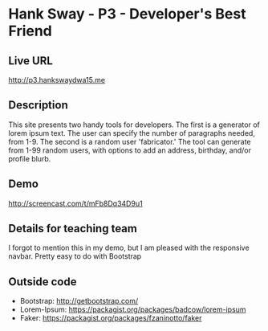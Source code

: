 # Hank Sway - P3 - Developer's Best Friend

## Live URL
<http://p3.hankswaydwa15.me>

## Description
This site presents two handy tools for developers. The first is a generator of lorem ipsum text. The user can specify the number of paragraphs needed, from 1-9. The second is a random user 'fabricator.' The tool can generate from 1-99 random users, with options to add an address, birthday, and/or profile blurb.

## Demo
<http://screencast.com/t/mFb8Dq34D9u1>

## Details for teaching team
I forgot to mention this in my demo, but I am pleased with the responsive navbar. Pretty easy to do with Bootstrap

## Outside code
* Bootstrap: <http://getbootstrap.com/>
* Lorem-Ipsum: <https://packagist.org/packages/badcow/lorem-ipsum>
* Faker: <https://packagist.org/packages/fzaninotto/faker>